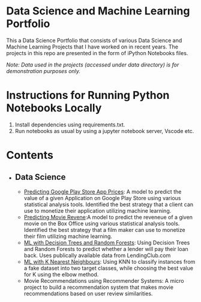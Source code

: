 # Data Science and Machine Learning Portfolio
This a Data Science Portfolio that consists of various Data Science and Machine Learning Projects that I have worked on in recent years. The projects in this repo are presented in the form of iPython Notebooks files. 

_Note: Data used in the projects (accessed under data directory) is for demonstration purposes only._

# Instructions for Running Python Notebooks Locally
1. Install dependencies using requirements.txt.
2. Run notebooks as usual by using a jupyter notebook server, Vscode etc.

# Contents
<ul>
 <li><h2>Data Science</h2></li>
 <ul>
  <li><a href="https://github.com/ortmasiu/data-science-portfolio/blob/main/Google%20Playstore%20Analytics.ipynb">Predicting Google Play Store App Prices</a>: A model to predict the value of a given Application on Google Play Store using various statistical analysis tools. Identified the best strategy that a client can use to monetize their application utilizing machine learning.</li>
  
  <li><a href="#">Predicting Movie Revene</a>:A model to predict the reveneue of a given movie on the Box Office  using various statistical analysis tools. Identified the best strategy that a film maker can use to monetize their film utilizing machine learning.</li>
  
  <li><a href="https://github.com/ortmasiu/data-science-portfolio/blob/main/Google%20Playstore%20Analytics.ipynb">ML with Decision Trees and Random Forests</a>: Using Decision Trees and Random Forests to predict whether a lender will pay their loan back. Uses publically available data from LendingClub.com</li>
  
  <li><a href="https://github.com/ortmasiu/data-science-portfolio/blob/main/Google%20Playstore%20Analytics.ipynb">ML with K Nearest Neighbours</a>: Using KNN to classify instances from a fake dataset into two target classes, while choosing the best value for K using the elbow method.</li>
  <li>
   <a>
Movie Recommendations using Recommender Systems</a>: A micro project to build a recommendation system that makes movie recommendations based on user review similarities.
  </li>
 </ul>
 </ul>


